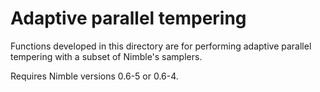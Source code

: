Adaptive parallel tempering 
===========================

Functions developed in this directory are for performing adaptive parallel tempering with a subset of Nimble's samplers.

Requires Nimble versions 0.6-5 or 0.6-4.
